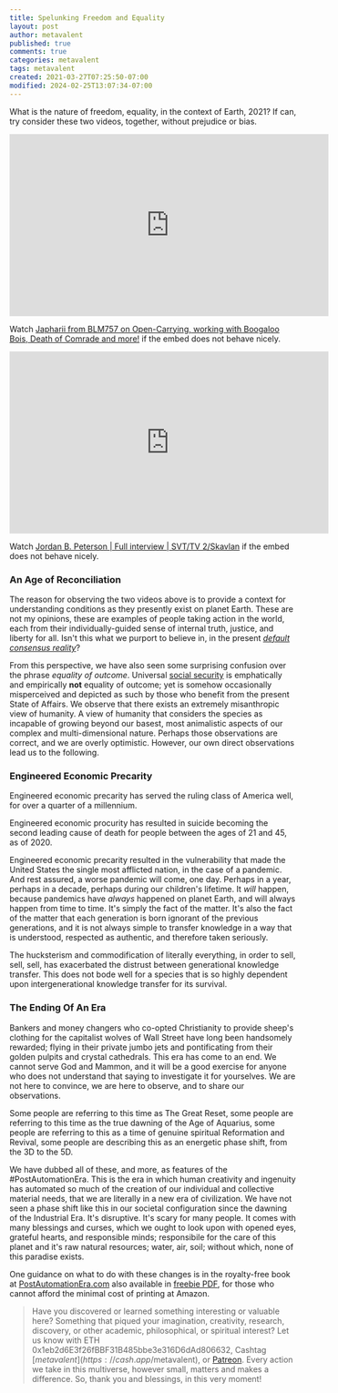 ```yaml
---
title: Spelunking Freedom and Equality
layout: post
author: metavalent
published: true
comments: true
categories: metavalent
tags: metavalent
created: 2021-03-27T07:25:50-07:00
modified: 2024-02-25T13:07:34-07:00
---
```


What is the nature of freedom, equality, in the context of Earth, 2021? If can, try consider these two videos, together, without prejudice or bias.

<iframe id="ytplayer" type="text/html" class="center" loading=”lazy” width="560" height="320" src="https://www.youtube.com/embed/0gqwMZGynYs" frameborder="0"></iframe>

Watch [Japharii from BLM757 on Open-Carrying, working with Boogaloo Bois, Death of Comrade and more!](https://youtu.be/0gqwMZGynYs) if the embed does not behave nicely.

<iframe id="ytplayer" type="text/html" class="center" loading=”lazy” width="560" height="320" src="https://www.youtube.com/embed/_iudkPi4_sY" frameborder="0"></iframe>

Watch [Jordan B. Peterson \| Full interview \| SVT/TV 2/Skavlan](https://youtu.be/_iudkPi4_sY) if the embed does not behave nicely.

### An Age of Reconciliation

The reason for observing the two videos above is to provide a context for understanding conditions as they presently exist on planet Earth. These are not my opinions, these are examples of people taking action in the world, each from their individually-guided sense of internal truth, justice, and liberty for all. Isn't this what we purport to believe in, in the present *[default consensus reality](https://metavalent.com/metavalent/2021/03/26/21-05-15-Clearing-Confusion.html)*?

From this perspective, we have also seen some surprising confusion over the phrase *equality of outcome*. Universal [social security](https://metavalent.com/metavalent,/law,/poverty,/economics/2023/04/14/07-49-10-Fiduciary-Duty.html) is emphatically and empirically **not** equality of outcome; yet is somehow occasionally misperceived and depicted as such by those who benefit from the present State of Affairs. We observe that there exists an extremely misanthropic view of humanity. A view of humanity that considers the species as incapable of growing beyond our basest, most animalistic aspects of our complex and multi-dimensional nature. Perhaps those observations are correct, and we are overly optimistic. However, our own direct observations lead us to the following.

### Engineered Economic Precarity

Engineered economic precarity has served the ruling class of America well, for over a quarter of a millennium.

Engineered economic procurity has resulted in suicide becoming the second leading cause of death for people between the ages of 21 and 45, as of 2020.

Engineered economic precarity resulted in the vulnerability that made the United States the single most afflicted nation, in the case of a pandemic. And rest assured, a worse pandemic will come, one day. Perhaps in a year, perhaps in a decade, perhaps during our children's lifetime. It *will* happen, because pandemics have *always* happened on planet Earth, and will always happen from time to time. It's simply the fact of the matter. It's also the fact of the matter that each generation is born ignorant of the previous generations, and it is not always simple to transfer knowledge in a way that is understood, respected as authentic, and therefore taken seriously.

The hucksterism and commodification of literally everything, in order to sell, sell, sell, has exacerbated the distrust between generational knowledge transfer. This does not bode well for a species that is so highly dependent upon intergenerational knowledge transfer for its survival.

### The Ending Of An Era

Bankers and money changers who co-opted Christianity to provide sheep's clothing for the capitalist wolves of Wall Street have long been handsomely rewarded; flying in their private jumbo jets and pontificating from their golden pulpits and crystal cathedrals. This era has come to an end. We cannot serve God and Mammon, and it will be a good exercise for anyone who does not understand that saying to investigate it for yourselves. We are not here to convince, we are here to observe, and to share our observations.

Some people are referring to this time as The Great Reset, some people are referring to this time as the true dawning of the Age of Aquarius, some people are referring to this as a time of genuine spiritual Reformation and Revival, some people are describing this as an energetic phase shift, from the 3D to the 5D.

We have dubbed all of these, and more, as features of the #PostAutomationEra. This is the era in which human creativity and ingenuity has automated so much of the creation of our individual and collective material needs, that we are literally in a new era of civilization. We have not seen a phase shift like this in our societal configuration since the dawning of the Industrial Era. It's disruptive. It's scary for many people. It comes with many blessings and curses, which we ought to look upon with opened eyes, grateful hearts, and responsible minds; responsibile for the care of this planet and it's raw natural resources; water, air, soil; without which, none of this paradise exists.

One guidance on what to do with these changes is in the royalty-free book at [PostAutomationEra.com](https://PostAutomationEra.com/) also available in [freebie PDF](https://j.mp/C2Cfree), for those who cannot afford the minimal cost of printing at Amazon.


> Have you discovered or learned something interesting or valuable here? Something that piqued your imagination, creativity, research, discovery, or other academic, philosophical, or spiritual interest? Let us know with ETH 0x1eb2d6E3f26fBBF31B485bbe3e316D6dAd806632, Cashtag [$metavalent](https://cash.app/$metavalent), or [Patreon](https://patreon.com/metavalent). Every action we take in this multiverse, however small, matters and makes a difference. So, thank you and blessings, in this very moment!